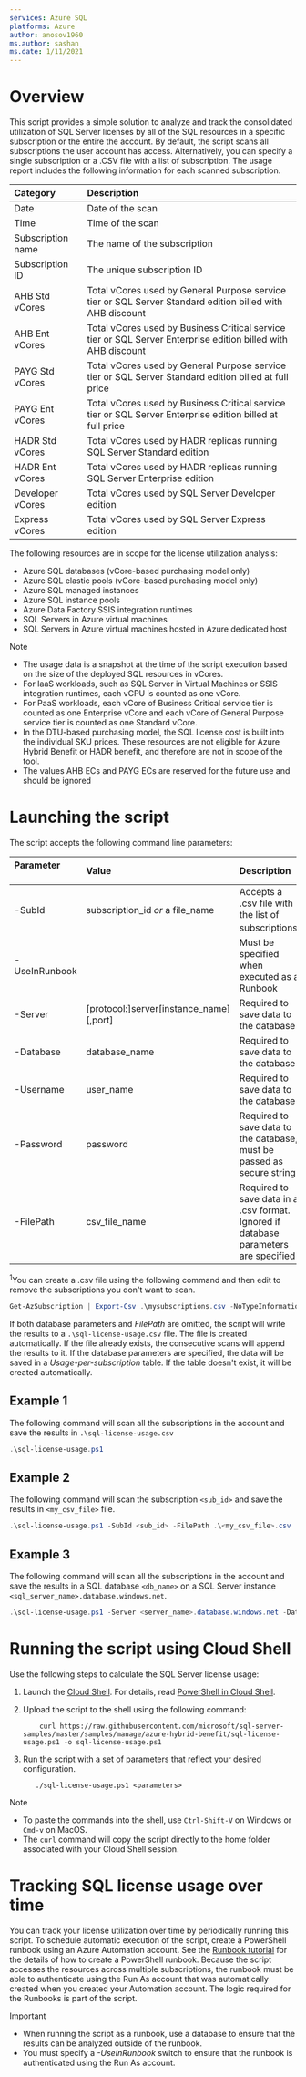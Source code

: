 ```yaml
---
services: Azure SQL
platforms: Azure
author: anosov1960
ms.author: sashan
ms.date: 1/11/2021
---
```


# Overview

This script provides a simple solution to analyze and track the consolidated utilization of SQL Server licenses by all of the SQL resources in a specific subscription or the entire the account. By default, the script scans all subscriptions the user account has access. Alternatively, you can specify a single subscription or a .CSV file with a list of subscription. The usage report includes the following information for each scanned subscription.

| **Category** | **Description** |
|:--|:--|
|Date|Date of the scan|
|Time|Time of the scan|
|Subscription name|The name of the subscription|
|Subscription ID|The unique subscription ID|
|AHB Std vCores|Total vCores used by General Purpose service tier or SQL Server Standard edition billed with AHB discount|
|AHB Ent vCores|Total vCores used by Business Critical service tier or SQL Server Enterprise edition billed with AHB discount|
|PAYG Std vCores|Total vCores used by General Purpose service tier or SQL Server Standard edition billed at full price|
|PAYG Ent vCores|Total vCores used by Business Critical service tier or SQL Server Enterprise edition billed at full price|
|HADR Std  vCores|Total vCores used by HADR replicas running SQL Server Standard edition|
|HADR Ent vCores|Total vCores used by HADR replicas running SQL Server Enterprise edition|
|Developer vCores|Total vCores used by SQL Server Developer edition|
|Express vCores|Total vCores used by SQL Server Express edition|

The following resources are in scope for the license utilization analysis:
- Azure SQL databases (vCore-based purchasing model only) 
- Azure SQL elastic pools (vCore-based purchasing model only)
- Azure SQL managed instances
- Azure SQL instance pools
- Azure Data Factory SSIS integration runtimes
- SQL Servers in Azure virtual machines 
- SQL Servers in Azure virtual machines hosted in Azure dedicated host

>[!NOTE]
> - The usage data is a snapshot at the time of the script execution based on the size of the deployed SQL resources in vCores.
> - For IaaS workloads, such as SQL Server in Virtual Machines or SSIS integration runtimes, each vCPU is counted as one vCore.
> - For PaaS workloads, each vCore of Business Critical service tier is counted as one Enterprise vCore and each vCore of General Purpose service tier is counted as one Standard vCore.
> - In the DTU-based purchasing model, the SQL license cost is built into the individual SKU prices. These resources are not eligible for Azure Hybrid Benefit or HADR benefit, and therefore are not in scope of the tool.
> - The values AHB ECs and PAYG ECs are reserved for the future use and should be ignored

# Launching the script 

The script accepts the following command line parameters:

| **Parameter** &nbsp; &nbsp; &nbsp; &nbsp; &nbsp; &nbsp; &nbsp; &nbsp; &nbsp; &nbsp; &nbsp; &nbsp; &nbsp; &nbsp; &nbsp; &nbsp;  | **Value** | **Description** |
|:--|:--|:--|
|-SubId|subscription_id *or* a file_name|Accepts a .csv file with the list of subscriptions<sup>1</sup>|
|-UseInRunbook||Must be specified when executed as a Runbook|
|-Server|[protocol:]server[instance_name][,port]|Required to save data to the database| 
|-Database|database_name|Required to save data to the database|
|-Username|user_name|Required to save data to the database|
|-Password|password|Required to save data to the database, must be passed as secure string|
|-FilePath|csv_file_name|Required to save data in a .csv format. Ignored if database parameters are specified|

<sup>1</sup>You can create a .csv file using the following command and then edit to remove the subscriptions you don't  want to scan.
```PowerShell
Get-AzSubscription | Export-Csv .\mysubscriptions.csv -NoTypeInformation 
```
If both database parameters and *FilePath* are omitted, the script will write the results to a `.\sql-license-usage.csv` file. The file is created automatically. If the file already exists, the consecutive scans will append the results to it. If the database parameters are specified, the data will be saved in a *Usage-per-subscription* table. If the table doesn't exist, it will be created automatically.

## Example 1

The following command will scan all the subscriptions in the account and save the results in `.\sql-license-usage.csv`

```PowerShell
.\sql-license-usage.ps1
```

## Example 2

The following command will scan the subscription `<sub_id>` and save the results in `<my_csv_file>` file.

```PowerShell
.\sql-license-usage.ps1 -SubId <sub_id> -FilePath .\<my_csv_file>.csv
```

## Example 3

The following command will scan all the subscriptions in the account and save the results in a SQL database `<db_name>` on a SQL Server instance `<sql_server_name>.database.windows.net`.

```PowerShell
.\sql-license-usage.ps1 -Server <server_name>.database.windows.net -Database <db_name> -Username <user_name> -Password $pwd
```

# Running the script using Cloud Shell

Use the following steps to calculate the SQL Server license usage:

1. Launch the [Cloud Shell](https://shell.azure.com/). For details, read [PowerShell in Cloud Shell](https://aka.ms/pscloudshell/docs).

2. Upload the script to the shell using the following command:

    ```console
        curl https://raw.githubusercontent.com/microsoft/sql-server-samples/master/samples/manage/azure-hybrid-benefit/sql-license-usage.ps1 -o sql-license-usage.ps1
    ```

3. Run the script with a set of parameters that reflect your desired configuration.

    ```console
       ./sql-license-usage.ps1 <parameters>
    ```

> [!NOTE]
> - To paste the commands into the shell, use `Ctrl-Shift-V` on Windows or `Cmd-v` on MacOS.
> - The `curl` command will copy the script directly to the home folder associated with your Cloud Shell session.

# Tracking SQL license usage over time

You can track your license utilization over time by periodically running this script. To schedule automatic execution of the script, create a PowerShell runbook using an Azure Automation account. See the [Runbook tutorial](https://docs.microsoft.com/en-us/azure/automation/learn/automation-tutorial-runbook-textual-powershell) for the details of how to create a PowerShell runbook. Because the script accesses the resources across multiple subscriptions, the runbook must be able to authenticate using the Run As account that was automatically created when you created your Automation account. The logic required for the Runbooks is part of the script.

>[!IMPORTANT]
> - When running the script as a runbook, use a database to ensure that the results can be analyzed outside of the runbook.
> - You must specify a *-UseInRunbook* switch to ensure that the runbook is authenticated using the Run As account.